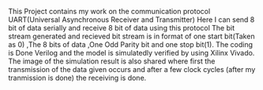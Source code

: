 This Project contains my work on the communication protocol UART(Universal Asynchronous Receiver and Transmitter)
Here I can send 8 bit of data serially and receive 8 bit of data using this protocol 
The bit stream generated and recieved bit stream is in format of one start bit(Taken as 0) ,The 8 bits of data ,One Odd Parity bit and one stop bit(1).
The coding is Done Verilog and the model is simulatedly verified by using Xilinx Vivado.
The image of the simulation result is also shared where first the transmission of the data given occurs and after a few clock cycles (after my tranmission is done) the receiving is done.
